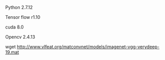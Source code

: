Python 2.7.12

Tensor flow r1.10

cuda 8.0

Opencv 2.4.13

wget http://www.vlfeat.org/matconvnet/models/imagenet-vgg-verydeep-19.mat

